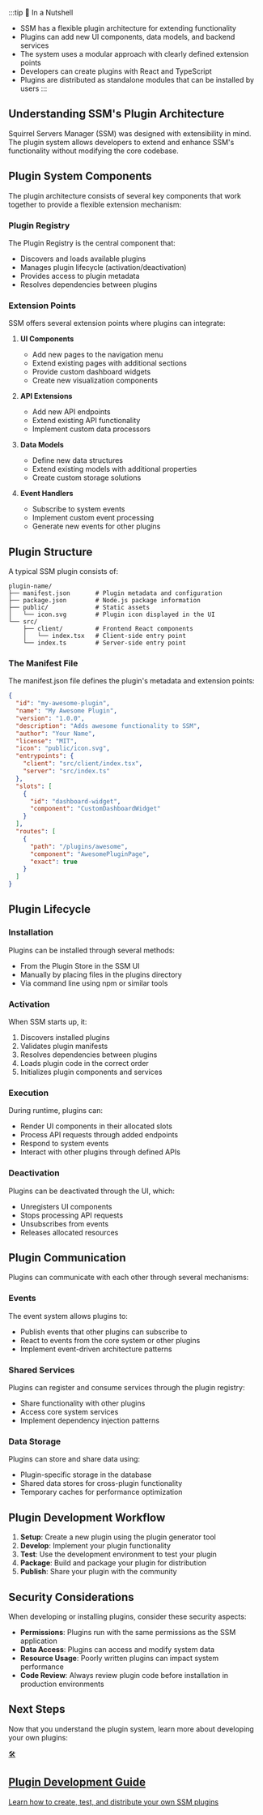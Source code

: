 <script setup>
import PageHeader from '/components/PageHeader.vue';
</script>

<PageHeader 
  title="Plugin System" 
  icon="🧩" 
  time="Reading time: 8 minutes" 
/>

:::tip 🌰 In a Nutshell
- SSM has a flexible plugin architecture for extending functionality
- Plugins can add new UI components, data models, and backend services
- The system uses a modular approach with clearly defined extension points
- Developers can create plugins with React and TypeScript
- Plugins are distributed as standalone modules that can be installed by users
:::

## Understanding SSM's Plugin Architecture

Squirrel Servers Manager (SSM) was designed with extensibility in mind. The plugin system allows developers to extend and enhance SSM's functionality without modifying the core codebase.

## Plugin System Components

The plugin architecture consists of several key components that work together to provide a flexible extension mechanism:

### Plugin Registry

The Plugin Registry is the central component that:
- Discovers and loads available plugins
- Manages plugin lifecycle (activation/deactivation)
- Provides access to plugin metadata
- Resolves dependencies between plugins

### Extension Points

SSM offers several extension points where plugins can integrate:

1. **UI Components**
   - Add new pages to the navigation menu
   - Extend existing pages with additional sections
   - Provide custom dashboard widgets
   - Create new visualization components

2. **API Extensions**
   - Add new API endpoints
   - Extend existing API functionality
   - Implement custom data processors

3. **Data Models**
   - Define new data structures
   - Extend existing models with additional properties
   - Create custom storage solutions

4. **Event Handlers**
   - Subscribe to system events
   - Implement custom event processing
   - Generate new events for other plugins

## Plugin Structure

A typical SSM plugin consists of:

```
plugin-name/
├── manifest.json       # Plugin metadata and configuration
├── package.json        # Node.js package information
├── public/             # Static assets
│   └── icon.svg        # Plugin icon displayed in the UI
└── src/
    ├── client/         # Frontend React components
    │   └── index.tsx   # Client-side entry point
    └── index.ts        # Server-side entry point
```

### The Manifest File

The manifest.json file defines the plugin's metadata and extension points:

```json
{
  "id": "my-awesome-plugin",
  "name": "My Awesome Plugin",
  "version": "1.0.0",
  "description": "Adds awesome functionality to SSM",
  "author": "Your Name",
  "license": "MIT",
  "icon": "public/icon.svg",
  "entrypoints": {
    "client": "src/client/index.tsx",
    "server": "src/index.ts"
  },
  "slots": [
    {
      "id": "dashboard-widget",
      "component": "CustomDashboardWidget"
    }
  ],
  "routes": [
    {
      "path": "/plugins/awesome",
      "component": "AwesomePluginPage",
      "exact": true
    }
  ]
}
```

## Plugin Lifecycle

### Installation

Plugins can be installed through several methods:
- From the Plugin Store in the SSM UI
- Manually by placing files in the plugins directory
- Via command line using npm or similar tools

### Activation

When SSM starts up, it:
1. Discovers installed plugins
2. Validates plugin manifests
3. Resolves dependencies between plugins
4. Loads plugin code in the correct order
5. Initializes plugin components and services

### Execution

During runtime, plugins can:
- Render UI components in their allocated slots
- Process API requests through added endpoints
- Respond to system events
- Interact with other plugins through defined APIs

### Deactivation

Plugins can be deactivated through the UI, which:
- Unregisters UI components
- Stops processing API requests
- Unsubscribes from events
- Releases allocated resources

## Plugin Communication

Plugins can communicate with each other through several mechanisms:

### Events

The event system allows plugins to:
- Publish events that other plugins can subscribe to
- React to events from the core system or other plugins
- Implement event-driven architecture patterns

### Shared Services

Plugins can register and consume services through the plugin registry:
- Share functionality with other plugins
- Access core system services
- Implement dependency injection patterns

### Data Storage

Plugins can store and share data using:
- Plugin-specific storage in the database
- Shared data stores for cross-plugin functionality
- Temporary caches for performance optimization

## Plugin Development Workflow

1. **Setup**: Create a new plugin using the plugin generator tool
2. **Develop**: Implement your plugin functionality
3. **Test**: Use the development environment to test your plugin
4. **Package**: Build and package your plugin for distribution
5. **Publish**: Share your plugin with the community

## Security Considerations

When developing or installing plugins, consider these security aspects:

- **Permissions**: Plugins run with the same permissions as the SSM application
- **Data Access**: Plugins can access and modify system data
- **Resource Usage**: Poorly written plugins can impact system performance
- **Code Review**: Always review plugin code before installation in production environments

## Next Steps

Now that you understand the plugin system, learn more about developing your own plugins:

<a href="/docs/developer/plugins" class="next-step-card">
  <div class="next-step-icon">🛠️</div>
  <h2>Plugin Development Guide</h2>
  <div class="next-step-separator"></div>
  <p>Learn how to create, test, and distribute your own SSM plugins</p>
</a>

